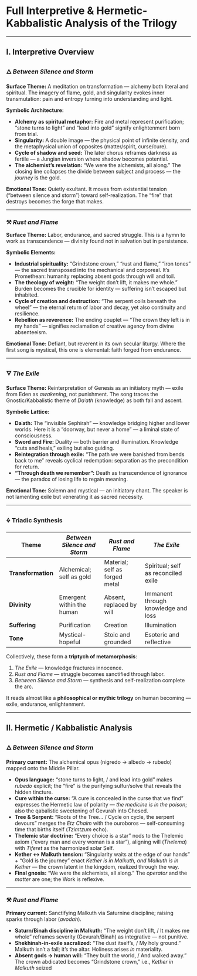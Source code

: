 # Full Interpretive & Hermetic-Kabbalistic Analysis of the Trilogy

---

## I. Interpretive Overview

### 🜂 *Between Silence and Storm*

**Surface Theme:** A meditation on transformation — alchemy both literal and spiritual. The imagery of flame, gold, and singularity evokes inner transmutation: pain and entropy turning into understanding and light.

**Symbolic Architecture:**

* **Alchemy as spiritual metaphor:** Fire and metal represent purification; “stone turns to light” and “lead into gold” signify enlightenment born from trial.
* **Singularity:** A double image — the physical point of infinite density, and the metaphysical union of opposites (matter/spirit, curse/cure).
* **Cycle of shadow and seed:** The later chorus reframes darkness as fertile — a Jungian inversion where shadow becomes potential.
* **The alchemist’s revelation:** “We were the alchemists, all along.” The closing line collapses the divide between subject and process — the *journey* is the gold.

**Emotional Tone:** Quietly exultant. It moves from existential tension (“between silence and storm”) toward self-realization. The “fire” that destroys becomes the forge that makes.

---

### ⚒ *Rust and Flame*

**Surface Theme:** Labor, endurance, and sacred struggle. This is a hymn to work as transcendence — divinity found not in salvation but in persistence.

**Symbolic Elements:**

* **Industrial spirituality:** “Grindstone crown,” “rust and flame,” “iron tones” — the sacred transposed into the mechanical and corporeal. It’s Promethean: humanity replacing absent gods through will and toil.
* **The theology of weight:** “The weight don’t lift, it makes me whole.” Burden becomes the crucible for identity — suffering isn’t escaped but inhabited.
* **Cycle of creation and destruction:** “The serpent coils beneath the wheel” — the eternal return of labor and decay, yet also continuity and resilience.
* **Rebellion as reverence:** The ending couplet — “The crown they left is in my hands” — signifies reclamation of creative agency from divine absenteeism.

**Emotional Tone:** Defiant, but reverent in its own secular liturgy. Where the first song is mystical, this one is elemental: faith forged from endurance.

---

### 🜃 *The Exile*

**Surface Theme:** Reinterpretation of Genesis as an initiatory myth — exile from Eden as *awakening*, not punishment. The song traces the Gnostic/Kabbalistic theme of *Daʿath* (knowledge) as both fall and ascent.

**Symbolic Lattice:**

* **Daʿath:** The “invisible Sephirah” — knowledge bridging higher and lower worlds. Here it is a “doorway, but never a home” — a liminal state of consciousness.
* **Sword and Fire:** Duality — both barrier and illumination. Knowledge “cuts and heals,” exiling but also guiding.
* **Reintegration through exile:** “The path we were banished from bends back to me” reveals cyclical redemption: separation as the precondition for return.
* **“Through death we remember”:** Death as transcendence of ignorance — the paradox of losing life to regain meaning.

**Emotional Tone:** Solemn and mystical — an initiatory chant. The speaker is not lamenting exile but venerating it as sacred necessity.

---

### 🜍 Triadic Synthesis

| Theme              | *Between Silence and Storm* | *Rust and Flame*               | *The Exile*                         |
| ------------------ | --------------------------- | ------------------------------ | ----------------------------------- |
| **Transformation** | Alchemical; self as gold    | Material; self as forged metal | Spiritual; self as reconciled exile |
| **Divinity**       | Emergent within the human   | Absent, replaced by will       | Immanent through knowledge and loss |
| **Suffering**      | Purification                | Creation                       | Illumination                        |
| **Tone**           | Mystical-hopeful            | Stoic and grounded             | Esoteric and reflective             |

Collectively, these form a **triptych of metamorphosis**:

1. *The Exile* — knowledge fractures innocence.
2. *Rust and Flame* — struggle becomes sanctified through labor.
3. *Between Silence and Storm* — synthesis and self-realization complete the arc.

It reads almost like a **philosophical or mythic trilogy** on human becoming — exile, endurance, enlightenment.

---

## II. Hermetic / Kabbalistic Analysis

### 🜂 *Between Silence and Storm*

**Primary current:** The alchemical opus (nigredo → albedo → rubedo) mapped onto the Middle Pillar.

* **Opus language:** “stone turns to light, / and lead into gold” makes *rubedo* explicit; the “fire” is the purifying sulfur/solve that reveals the hidden tincture.
* **Cure within the curse:** “A cure is concealed in the curse that we find” expresses the Hermetic law of polarity — *the medicine is in the poison*; also the qabalistic sweetening of Gevurah into Chesed.
* **Tree & Serpent:** “Roots of the Tree… / Cycle on cycle, the serpent devours” merges the *Etz Chaim* with the ouroboros — self-consuming time that births itself (*Tzimtzum* echo).
* **Thelemic star doctrine:** “Every choice is a star” nods to the Thelemic axiom (“every man and every woman is a star”), aligning will (*Thelema*) with *Tiferet* as the harmonized solar Self.
* **Kether ↔ Malkuth tension:** “Singularity waits at the edge of our hands” + “Gold is the journey” enact *Kether is in Malkuth, and Malkuth is in Kether* — the crown latent in the kingdom, realized through the way.
* **Final gnosis:** “We were the alchemists, all along.” The *operator* and the *matter* are one; the Work is reflexive.

---

### ⚒ *Rust and Flame*

**Primary current:** Sanctifying Malkuth via Saturnine discipline; raising sparks through labor (*avodah*).

* **Saturn/Binah discipline in Malkuth:** “The weight don’t lift, / It makes me whole” reframes severity (Gevurah/Binah) as integrative — not punitive.
* **Shekhinah-in-exile sacralized:** “The dust itself’s, / My holy ground.” Malkuth isn’t a fall; it’s the altar. Holiness arises *in* materiality.
* **Absent gods → human will:** “They built the world, / And walked away.” The crown abdicated becomes “Grindstone crown,” i.e., *Kether in Malkuth* seized

